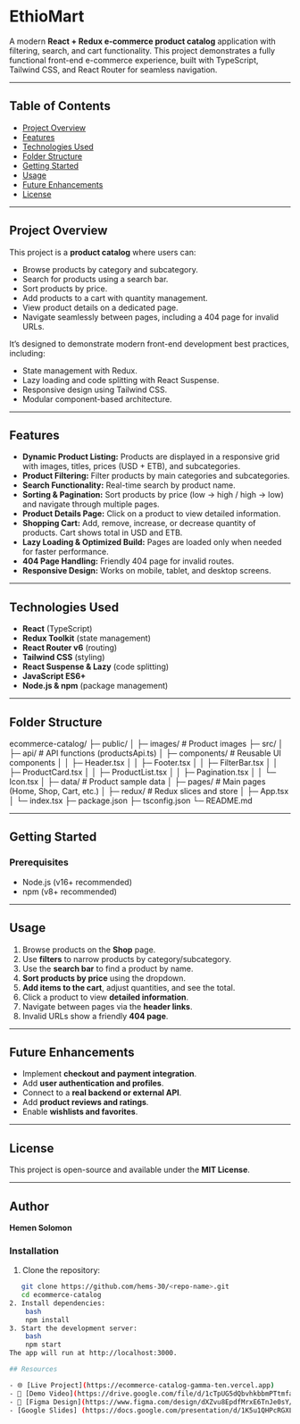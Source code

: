 # EthioMart

A modern **React + Redux e-commerce product catalog** application with filtering, search, and cart functionality. This project demonstrates a fully functional front-end e-commerce experience, built with TypeScript, Tailwind CSS, and React Router for seamless navigation.

---

## Table of Contents
- [Project Overview](#project-overview)
- [Features](#features)
- [Technologies Used](#technologies-used)
- [Folder Structure](#folder-structure)
- [Getting Started](#getting-started)
- [Usage](#usage)
- [Future Enhancements](#future-enhancements)
- [License](#license)

---

## Project Overview
This project is a **product catalog** where users can:
- Browse products by category and subcategory.
- Search for products using a search bar.
- Sort products by price.
- Add products to a cart with quantity management.
- View product details on a dedicated page.
- Navigate seamlessly between pages, including a 404 page for invalid URLs.

It’s designed to demonstrate modern front-end development best practices, including:
- State management with Redux.
- Lazy loading and code splitting with React Suspense.
- Responsive design using Tailwind CSS.
- Modular component-based architecture.

---

## Features
- **Dynamic Product Listing:** Products are displayed in a responsive grid with images, titles, prices (USD + ETB), and subcategories.  
- **Product Filtering:** Filter products by main categories and subcategories.  
- **Search Functionality:** Real-time search by product name.  
- **Sorting & Pagination:** Sort products by price (low → high / high → low) and navigate through multiple pages.  
- **Product Details Page:** Click on a product to view detailed information.  
- **Shopping Cart:** Add, remove, increase, or decrease quantity of products. Cart shows total in USD and ETB.  
- **Lazy Loading & Optimized Build:** Pages are loaded only when needed for faster performance.  
- **404 Page Handling:** Friendly 404 page for invalid routes.  
- **Responsive Design:** Works on mobile, tablet, and desktop screens.  

---

## Technologies Used
- **React** (TypeScript)
- **Redux Toolkit** (state management)
- **React Router v6** (routing)
- **Tailwind CSS** (styling)
- **React Suspense & Lazy** (code splitting)
- **JavaScript ES6+**
- **Node.js & npm** (package management)

---

## Folder Structure
ecommerce-catalog/
├─ public/
│ ├─ images/ # Product images
├─ src/
│ ├─ api/ # API functions (productsApi.ts)
│ ├─ components/ # Reusable UI components
│ │ ├─ Header.tsx
│ │ ├─ Footer.tsx
│ │ ├─ FilterBar.tsx
│ │ ├─ ProductCard.tsx
│ │ ├─ ProductList.tsx
│ │ ├─ Pagination.tsx
│ │ └─ Icon.tsx
│ ├─ data/ # Product sample data
│ ├─ pages/ # Main pages (Home, Shop, Cart, etc.)
│ ├─ redux/ # Redux slices and store
│ ├─ App.tsx
│ └─ index.tsx
├─ package.json
├─ tsconfig.json
└─ README.md

---

## Getting Started

### Prerequisites
- Node.js (v16+ recommended)
- npm (v8+ recommended)

---

## Usage
1. Browse products on the **Shop** page.
2. Use **filters** to narrow products by category/subcategory.
3. Use the **search bar** to find a product by name.
4. **Sort products by price** using the dropdown.
5. **Add items to the cart**, adjust quantities, and see the total.
6. Click a product to view **detailed information**.
7. Navigate between pages via the **header links**.
8. Invalid URLs show a friendly **404 page**.

---

## Future Enhancements
- Implement **checkout and payment integration**.
- Add **user authentication and profiles**.
- Connect to a **real backend or external API**.
- Add **product reviews and ratings**.
- Enable **wishlists and favorites**.

---

## License
This project is open-source and available under the **MIT License**.

---

## Author
**Hemen Solomon**

### Installation
1. Clone the repository:
```bash
   git clone https://github.com/hems-30/<repo-name>.git
   cd ecommerce-catalog
2. Install dependencies:
    bash
    npm install
3. Start the development server:
    bash
    npm start
The app will run at http://localhost:3000.

## Resources

- 🌐 [Live Project](https://ecommerce-catalog-gamma-ten.vercel.app)  
- 🎥 [Demo Video](https://drive.google.com/file/d/1cTpUG5dQbvhkbbmPTtmfazo1KrPwLzA_/view?usp=sharing)  
- 🎨 [Figma Design](https://www.figma.com/design/dXZvu8EpdfMrxE6TnJe0sY/EthioMart-ALX-project-design-?node-id=0-1&t=Aa64Z2hh9OhGbhYr-1)
- [Google Slides] (https://docs.google.com/presentation/d/1K5u1QHPcRGXL524zAr2t5C-EDqicEENTlFoTypHKe4M/edit?usp=drive_link)

